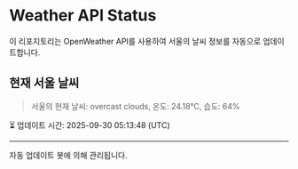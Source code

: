 
# Weather API Status

이 리포지토리는 OpenWeather API를 사용하여 서울의 날씨 정보를 자동으로 업데이트합니다.

## 현재 서울 날씨
> 서울의 현재 날씨: overcast clouds, 온도: 24.18°C, 습도: 64%

⏳ 업데이트 시간: 2025-09-30 05:13:48 (UTC)

---
자동 업데이트 봇에 의해 관리됩니다.
